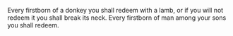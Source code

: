 Every firstborn of a donkey you shall redeem with a lamb, or if you will not redeem it you shall break its neck. Every firstborn of man among your sons you shall redeem.
